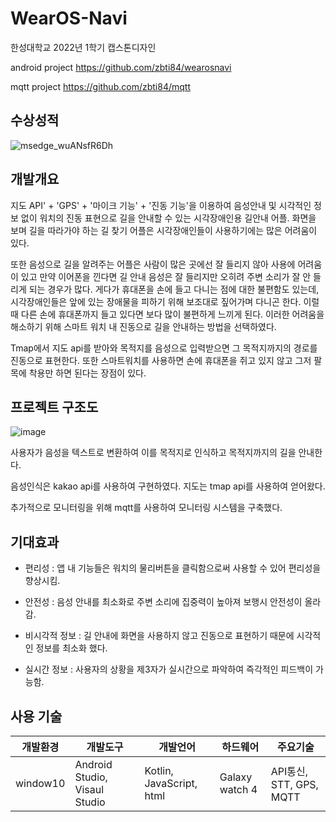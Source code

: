 # WearOS-Navi
한성대학교 2022년 1학기 캡스톤디자인

android project
https://github.com/zbti84/wearosnavi

mqtt project
https://github.com/zbti84/mqtt

## 수상성적
![msedge_wuANsfR6Dh](https://user-images.githubusercontent.com/74825481/172051899-b6e051c4-ebdb-4be1-8186-216b0ced2ac1.png)


## 개발개요
지도 API' + 'GPS' + '마이크 기능' + '진동 기능'을 이용하여 음성안내 및 시각적인 정보
없이 워치의 진동 표현으로 길을 안내할 수 있는 시각장애인용 길안내 어플.
 화면을 보며 길을 따라가야 하는 길 찾기 어플은 시각장애인들이 사용하기에는 많은 어려움이 있다. 
 
 또한 음성으로 길을 알려주는 어플은 사람이 많은 곳에선 잘 들리지 않아 사용에 어려움이 있고 만약 이어폰을 낀다면 길 안내 음성은 잘 들리지만 오히려 주변 소리가 잘 안 들리게 되는 경우가 많다.
 게다가 휴대폰을 손에 들고 다니는 점에 대한 불편함도 있는데, 시각장애인들은 앞에 있는 장애물을 피하기 위해 보조대로 짚어가며 다니곤 한다. 이럴 때 다른 손에 휴대폰까지 들고 있다면 보다 많이 불편하게 느끼게 된다.
 이러한 어려움을 해소하기 위해 스마트 워치 내 진동으로 길을 안내하는 방법을 선택하였다.
 
 Tmap에서 지도 api를 받아와 목적지를 음성으로 입력받으면 그 목적지까지의 경로를 진동으로 표현한다.
 또한 스마트워치를 사용하면 손에 휴대폰을 쥐고 있지 않고 그저 팔목에 착용만 하면 된다는 장점이 있다.



## 프로젝트 구조도
![image](https://user-images.githubusercontent.com/74825481/171761600-a8b87165-215d-48d4-b0d8-374fe18f06a5.png)

사용자가 음성을 텍스트로 변환하여 이를 목적지로 인식하고 목적지까지의 길을 안내한다.

음성인식은 kakao api를 사용하여 구현하였다. 지도는 tmap api를 사용하여 얻어왔다.

추가적으로 모니터링을 위해 mqtt를 사용하여 모니터링 시스템을 구축했다.


## 기대효과
* 편리성 : 
앱 내 기능들은 워치의 물리버튼을 클릭함으로써 사용할 수 있어 편리성을 향상시킴. 


* 안전성 : 
음성 안내를 최소화로 주변 소리에 집중력이 높아져 보행시 안전성이 올라감.

* 비시각적 정보 : 
길 안내에 화면을 사용하지 않고 진동으로 표현하기 때문에 시각적인 정보를 최소화 했다.


* 실시간 정보 : 
사용자의 상황을 제3자가 실시간으로 파악하여 즉각적인 피드백이 가능함.



## 사용 기술

|개발환경|개발도구|개발언어|하드웨어|주요기술|
|------|---|---|---|---|
|window10|Android Studio, Visaul Studio|Kotlin, JavaScript, html|Galaxy watch 4|API통신, STT, GPS, MQTT |


